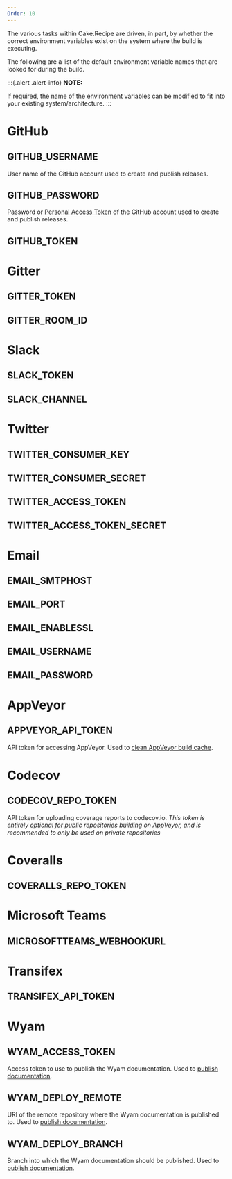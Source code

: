 ```yaml
---
Order: 10
---
```


The various tasks within Cake.Recipe are driven, in part, by whether the correct environment variables exist on the system where the build is executing.

The following are a list of the default environment variable names that are looked for during the build.

:::{.alert .alert-info}
**NOTE:**

If required, the name of the environment variables can be modified to fit into your existing system/architecture.
:::

# GitHub

## GITHUB_USERNAME

User name of the GitHub account used to create and publish releases.

## GITHUB_PASSWORD

Password or [Personal Access Token](https://help.github.com/articles/creating-a-personal-access-token-for-the-command-line/) of the GitHub account used to create and publish releases.

## GITHUB_TOKEN

# Gitter

## GITTER_TOKEN

## GITTER_ROOM_ID

# Slack

## SLACK_TOKEN

## SLACK_CHANNEL

# Twitter

## TWITTER_CONSUMER_KEY

## TWITTER_CONSUMER_SECRET

## TWITTER_ACCESS_TOKEN

## TWITTER_ACCESS_TOKEN_SECRET

# Email

## EMAIL_SMTPHOST

## EMAIL_PORT

## EMAIL_ENABLESSL

## EMAIL_USERNAME

## EMAIL_PASSWORD

# AppVeyor

## APPVEYOR_API_TOKEN

API token for accessing AppVeyor. Used to [clean AppVeyor build cache](../usage/cleaning-cache).

# Codecov

## CODECOV_REPO_TOKEN

API token for uploading coverage reports to codecov.io. *This token is entirely optional for public repositories building on AppVeyor, and is recommended to only be used on private repositories*

# Coveralls

## COVERALLS_REPO_TOKEN

# Microsoft Teams

## MICROSOFTTEAMS_WEBHOOKURL

# Transifex

## TRANSIFEX_API_TOKEN

# Wyam

## WYAM_ACCESS_TOKEN

Access token to use to publish the Wyam documentation. Used to [publish documentation](../usage/publishing-documentation).

## WYAM_DEPLOY_REMOTE

URI of the remote repository where the Wyam documentation is published to. Used to [publish documentation](../usage/publishing-documentation).

## WYAM_DEPLOY_BRANCH

Branch into which the Wyam documentation should be published. Used to [publish documentation](../usage/publishing-documentation).